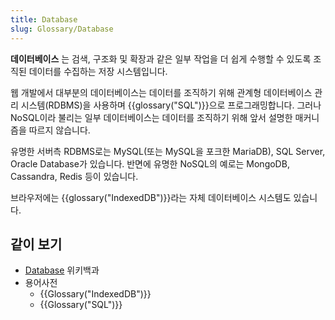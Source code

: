 ```yaml
---
title: Database
slug: Glossary/Database
---
```


**데이터베이스** 는 검색, 구조화 및 확장과 같은 일부 작업을 더 쉽게 수행할 수 있도록 조직된 데이터를 수집하는 저장 시스템입니다.

웹 개발에서 대부분의 데이터베이스는 데이터를 조직하기 위해 관계형 데이터베이스 관리 시스템(RDBMS)을 사용하며 {{glossary("SQL")}}으로 프로그래밍합니다. 그러나 NoSQL이라 불리는 일부 데이터베이스는 데이터를 조직하기 위해 앞서 설명한 매커니즘을 따르지 않습니다. 

유명한 서버측 RDBMS로는 MySQL(또는 MySQL을 포크한 MariaDB), SQL Server, Oracle Database가 있습니다. 반면에 유명한 NoSQL의 예로는 MongoDB, Cassandra, Redis 등이 있습니다.

브라우저에는 {{glossary("IndexedDB")}}라는 자체 데이터베이스 시스템도 있습니다.

## 같이 보기

- [Database](https://en.wikipedia.org/wiki/Database) 위키백과
- 용어사전
  - {{Glossary("IndexedDB")}}
  - {{Glossary("SQL")}}
